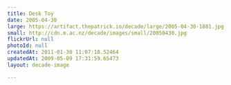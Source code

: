 ```yaml
---
title: Desk Toy
date: 2005-04-30
large: https://artifact.thepatrick.io/decade/large/2005-04-30-1881.jpg
small: http://cdn.m.ac.nz/decade/images/small/20050430.jpg
flickrUrl: null
photoId: null
createdAt: 2011-01-30 11:07:18.52464
updatedAt: 2009-05-09 17:31:59.65473
layout: decade-image

---
```


